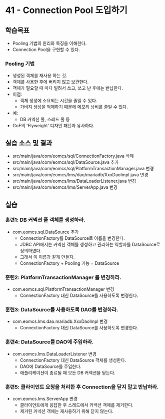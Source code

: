 # 41 - Connection Pool 도입하기

## 학습목표

- Pooling 기법의 원리와 특징을 이해한다.
- Connection Pool을 구현할 수 있다.

### Pooling 기법

- 생성된 객체를 재사용 하는 것.
- 객체를 사용한 후에 버리지 않고 보관한다.
- 객체가 필요할 때 마다 빌려서 쓰고, 쓰고 난 후에는 반납한다.
- 이점:
  - 객체 생성에 소요되는 시간을 줄일 수 있다.
  - 가비지 생성을 억제하기 때문에 메모리 낭비를 줄일 수 있다.
- 예:
  - DB 커넥션 풀, 스레드 풀 등
- GoF의 'Flyweight' 디자인 패턴과 유사하다.

## 실습 소스 및 결과

- src/main/java/com/eomcs/sql/ConnectionFactory.java 삭제
- src/main/java/com/eomcs/sql/DataSource.java 추가
- src/main/java/com/eomcs/sql/PlatformTransactionManager.java 변경
- src/main/java/com/eomcs/lms/dao/mariadb/XxxDaoImpl.java 변경
- src/main/java/com/eomcs/lms/DataLoaderListener.java 변경
- src/main/java/com/eomcs/lms/ServerApp.java 변경

## 실습  

### 훈련1: DB 커넥션 풀 객체를 생성하라.

- com.eomcs.sql.DataSource 추가
  - ConnectionFactory를 DataSource로 이름을 변경한다.
  - JDBC API에서는 커넥션 객체를 생성하고 관리하는 역할자를 DataSource로 정의하였다. 
  - 그래서 이 이름과 같게 만들자.
  - ConnectionFactory + Pooling 기능 = DataSource
  
### 훈련2: PlatformTransactionManager 를 변경하라.

- com.eomcs.sql.PlatformTransactionManager 변경
  - ConnectionFactory 대신 DataSource를 사용하도록 변경한다.

### 훈련3: DataSource를 사용하도록 DAO를 변경하라.

- com.eomcs.lms.dao.mariadb.XxxDaoImpl 변경
  - ConnectionFactory 대신 DataSource를 사용하도록 변경한다.
  
### 훈련4: DataSource를 DAO에 주입하라.

- com.eomcs.lms.DataLoaderListener 변경
  - ConnectionFactory 대신 DataSource 객체를 생성한다.
  - DAO에 DataSource를 주입한다.
  - 애플리케이션이 종료될 때 모든 DB 커넥션을 닫는다.
  
### 훈련5: 클라이언트 요청을 처리한 후 Connection을 닫지 말고 반납하라.

- com.eomcs.lms.ServerApp 변경
  - 클라이언트에게 응답한 후 스레드에서 커넥션 객체를 제거한다.
  - 제거된 커넥션 객체는 재사용하기 위해 닫지 않는다.
  
